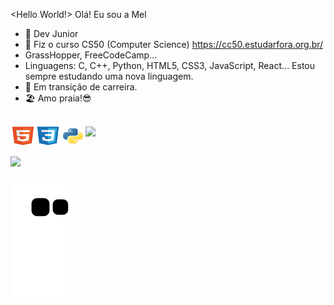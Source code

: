 <Hello World!> Olá! Eu sou a Mel 



- 🔭 Dev Junior
- 🌱 Fiz o curso CS50 (Computer Science) https://cc50.estudarfora.org.br/  
- GrassHopper, FreeCodeCamp...
- Linguagens: C, C++, Python, HTML5, CSS3, JavaScript, React...
Estou sempre estudando uma nova linguagem.
- 💬 Em transição de carreira. 
- 🏖 Amo praia!😎    
   
 </div>
<div style="display: inline_block"><br>
<img align="left" alt="Rafa-HTML" height="30" width="40" src="https://raw.githubusercontent.com/devicons/devicon/master/icons/html5/html5-original.svg">
<img align="left" alt="Rafa-CSS" height="30" width="40" src="https://raw.githubusercontent.com/devicons/devicon/master/icons/css3/css3-original.svg">
<img align="left" alt="Rafa-Python" height="30" width="40" src="https://raw.githubusercontent.com/devicons/devicon/master/icons/python/python-original.svg">
<img align="rigth" src="https://user-images.githubusercontent.com/88938102/132554614-a729a3f3-d20c-40fd-a44b-04800e90e4f0.png" max-width="300px" width="300px" align="center">
  
##
  
  <div>

<a href="https://instagram.com/melnatal" target="_blank"><img src="https://img.shields.io/badge/-Instagram-%23E4405F?style=for-the-badge&logo=instagram&logoColor=white" target="_blank"></a>
 
  </div>
  
   ![Snake animation](https://github.com/rafaballerini/rafaballerini/blob/output/github-contribution-grid-snake.svg)
